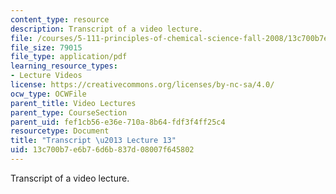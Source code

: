 ```yaml
---
content_type: resource
description: Transcript of a video lecture.
file: /courses/5-111-principles-of-chemical-science-fall-2008/13c700b7e6b76d6b837d08007f645802_5-111F08-L13.pdf
file_size: 79015
file_type: application/pdf
learning_resource_types:
- Lecture Videos
license: https://creativecommons.org/licenses/by-nc-sa/4.0/
ocw_type: OCWFile
parent_title: Video Lectures
parent_type: CourseSection
parent_uid: fef1cb56-e36e-710a-8b64-fdf3f4ff25c4
resourcetype: Document
title: "Transcript \u2013 Lecture 13"
uid: 13c700b7-e6b7-6d6b-837d-08007f645802
---
```

Transcript of a video lecture.